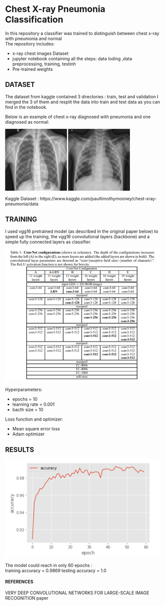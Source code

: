 # Chest X-ray Pneumonia Classification

In this repository a classifier was trained to distinguish between chest x-ray with pneumonia and normal\
The repository includes:
- x-ray chest images Dataset
- jupyter notebook containing all the steps: data loding ,data preprocessing, training, testinh
- Pre-trained weights

## DATASET
The dataset from kaggle contained 3 directories : train, test and validation
I merged the 3 of them and resplit the data into train and test data as you can find in the notebook.

Below is an example of chest x-ray diagnosed with pneumonia and one diagnosed as normal:

<p float="left">
  <img src="/dataset/NORMAL/IM-0001-0001.jpeg" width="200"  height="200" title="NORMAL" />
  <img src="/dataset/PNEUMONIA/person3_virus_17.jpeg" width="200" height="200" title="PNEUMONIA"/> 
</p>
Kaggle Dataset : https://www.kaggle.com/paultimothymooney/chest-xray-pneumonia/data

## TRAINING
I used vgg16 pretrained model (as described in the original paper below) to speed up the training, the vgg16 convolutional layers (backbone) and a simple fully connected layers as classifier.

![GitHub Logo](/assets/vgg_architecture.PNG)

Hyperparameters:
- epochs = 10
- learning rate = 0.001
- bacth size = 10

Loss function and optimizer:
- Mean square error loss
- Adam optimizer

## RESULTS
![GitHub Logo](/assets/accuracy.PNG)


The model could reach in only 60 epochs :\
training accuracy = 0.9869
testing accuracy = 1.0

#### REFERENCES
VERY DEEP CONVOLUTIONAL NETWORKS FOR LARGE-SCALE IMAGE RECOGNITION paper
